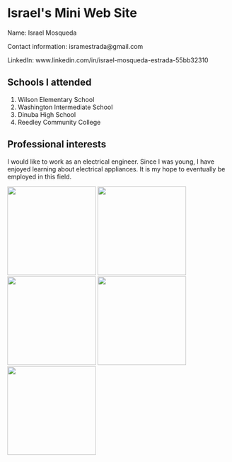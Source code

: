 <h1> Israel's Mini Web Site</h1>

<p> Name: Israel Mosqueda </p>
<p> Contact information: isramestrada@gmail.com </p>
<p> LinkedIn: www.linkedin.com/in/israel-mosqueda-estrada-55bb32310 </p>
  
<h2>Schools I attended</h2>
<ol>
  <li>Wilson Elementary School</li>
  <li>Washington Intermediate School</li>
  <li>Dinuba High School</li>
  <li>Reedley Community College</li>
</ol>

<h2> Professional interests</h2>
<P> I would like to work as an electrical engineer. Since I was young, I have enjoyed learning about electrical appliances. It is my hope to eventually be employed in this field.</P>

<img src = https://blogs.stthom.edu/wp-content/uploads/2022/08/BeYourBold_Blog_Engineering-1024x684.jpg 
height = "200"
width = "200" > <img src = https://ee.nd.edu/wp-content/uploads/sites/8/2020/09/grant.jpg
height = "200"
width = "200" > <img src = https://cdn.prod.website-files.com/65bb5225fbae5bbd7dd3b44f/66444b6e79c2aad62c518bc8_Electrical-16X9.jpeg height = "200" width = "200" > <img src = https://images.ctfassets.net/mviowpldu823/4gLCSuTjAT0rtOlCcw6vbq/2ce7a47cd0f5ed13413e81160296f29c/ECE_header.jpg height = "200" width = "200" > <img src = https://predictabledesigns.com/wp-content/uploads/2016/09/SymbolsChalkboard-1-1030x567.jpg height = "200" width = "200" >


